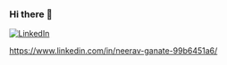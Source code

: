 ### Hi there 👋

[![LinkedIn](https://blog-assets.hootsuite.com/wp-content/uploads/2025/05/linkedin-for-business-8-620x527.png)](https://devincept.tech/)


https://www.linkedin.com/in/neerav-ganate-99b6451a6/
